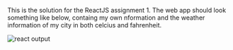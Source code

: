 This is the solution for the ReactJS assignment 1.
The web app should look something like below, containg my own nformation and the weather information of my city in both celcius and fahrenheit.


![react output](https://github.com/A00473252/react-assignment/assets/144287335/3f2f29a8-a9c9-4d04-9b99-eef0f09936cf)
